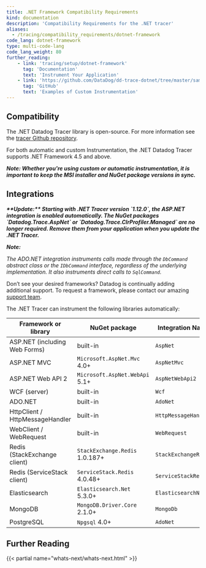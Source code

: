 ```yaml
---
title: .NET Framework Compatibility Requirements
kind: documentation
description: 'Compatibility Requirements for the .NET tracer'
aliases:
  - /tracing/compatibility_requirements/dotnet-framework
code_lang: dotnet-framework
type: multi-code-lang
code_lang_weight: 80
further_reading:
    - link: 'tracing/setup/dotnet-framework'
      tag: 'Documentation'
      text: 'Instrument Your Application'
    - link: 'https://github.com/DataDog/dd-trace-dotnet/tree/master/samples'
      tag: 'GitHub'
      text: 'Examples of Custom Instrumentation'
---
```


## Compatibility

The .NET Datadog Tracer library is open-source. For more information see the [tracer Github repository][1].

For both automatic and custom Instrumentation, the .NET Datadog Tracer supports .NET Framework 4.5 and above. 

<div class="alert alert-warning" style="font-style: italic;"> 
  <p style="font-weight: bold; margin-bottom: 0px;">Note: Whether you're using custom or automatic instrumentation, it is important to keep the MSI installer and NuGet package versions in sync.</p>
</div>


## Integrations

<div class="alert alert-info" style="font-style: italic;"> 
  <p style="font-weight: bold; margin-bottom: 0px;">**Update:** Starting with .NET Tracer version `1.12.0`, the ASP.NET integration is enabled automatically. The NuGet packages `Datadog.Trace.AspNet` or `Datadog.Trace.ClrProfiler.Managed` are no longer required. Remove them from your application when you update the .NET Tracer.</p>
</div>

<div class="alert alert-warning" style="font-style: italic;">
<p style="font-weight: bold; margin-bottom: 0px;">Note:<p/> 

The ADO.NET integration instruments calls made through the `DbCommand` abstract class or the `IDbCommand` interface, regardless of the underlying implementation. It also instruments direct calls to `SqlCommand`.
</div>

Don’t see your desired frameworks? Datadog is continually adding additional support. To request a framework, please contact our amazing [support team][2].



The .NET Tracer can instrument the following libraries automatically:

| Framework or library            | NuGet package                  | Integration Name     |
| ------------------------------- | ------------------------------ | -------------------- |
| ASP.NET (including Web Forms)   | built-in                       | `AspNet`             |
| ASP.NET MVC                     | `Microsoft.AspNet.Mvc` 4.0+    | `AspNetMvc`          |
| ASP.NET Web API 2               | `Microsoft.AspNet.WebApi` 5.1+ | `AspNetWebApi2`      |
| WCF (server)                    | built-in                       | `Wcf`                |
| ADO.NET                         | built-in                       | `AdoNet`             |
| HttpClient / HttpMessageHandler | built-in                       | `HttpMessageHandler` |
| WebClient / WebRequest          | built-in                       | `WebRequest`         |
| Redis (StackExchange client)    | `StackExchange.Redis` 1.0.187+ | `StackExchangeRedis` |
| Redis (ServiceStack client)     | `ServiceStack.Redis` 4.0.48+   | `ServiceStackRedis`  |
| Elasticsearch                   | `Elasticsearch.Net` 5.3.0+     | `ElasticsearchNet`   |
| MongoDB                         | `MongoDB.Driver.Core` 2.1.0+   | `MongoDb`            |
| PostgreSQL                      | `Npgsql` 4.0+                  | `AdoNet`             |


## Further Reading

{{< partial name="whats-next/whats-next.html" >}}

[1]: https://github.com/DataDog/dd-trace-dotnet
[2]: /help/
